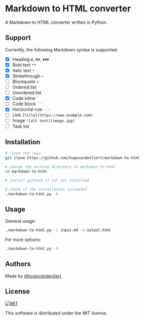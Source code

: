 # Markdown to HTML converter

A Markdown to HTML converter written in Python.

## Support

Currently, the following Markdown syntax is supported:

- [x] Heading `#`, `##`, `###`
- [x] Bold text `**`
- [x] Italic text `*`
- [x] Strikethrough `~`
- [ ] Blockquote `>`
- [ ] Ordered list
- [ ] Unordered list
- [x] Code inline ``` ` ```
- [ ] Code block ` ``` `
- [x] Horizontal rule `---`
- [ ] Link `[title](https://www.example.com)`
- [ ] Image `![alt text](image.jpg)`
- [ ] Task list

## Installation

```bash
# clone the repo
git clone https://github.com/hugovandevliert/markdown-to-html

# change the working directory to markdown-to-html
cd markdown-to-html

# install python3 if not yet installed

# check if the installation succeeded
./markdown-to-html.py -h
```

## Usage

General usage:

```bash
./markdown-to-html.py -i input.md -o output.html
```

For more options:

```bash
./markdown-to-html.py -h
```

## Authors

Made by [@hugovandevliert](https://github.com/hugovandevliert).

## License

[![MIT](https://img.shields.io/cocoapods/l/AFNetworking.svg?style=style&label=License&maxAge=2592000)](LICENSE)

This software is distributed under the MIT license.
